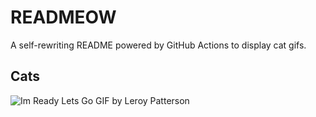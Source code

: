 # READMEOW

A self-rewriting README powered by GitHub Actions to display cat gifs.

## Cats

![Im Ready Lets Go GIF by Leroy Patterson](https://media4.giphy.com/media/CjmvTCZf2U3p09Cn0h/200.gif?cid=9acd02daezlsjcz09y5lz8s9dyzqw8f30rjdxbzes1qtnjm4&ep=v1_gifs_search&rid=200.gif&ct=g)
